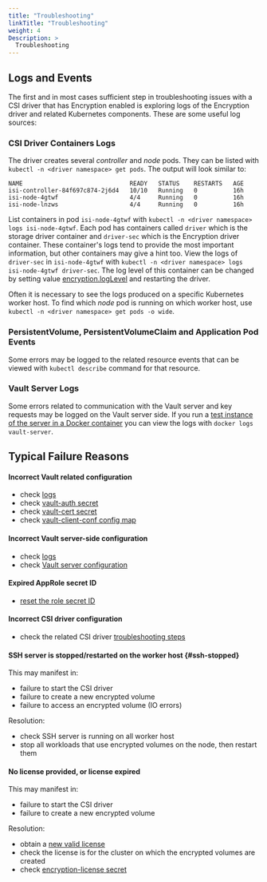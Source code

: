 ```yaml
---
title: "Troubleshooting"
linkTitle: "Troubleshooting"
weight: 4
Description: >
  Troubleshooting
---
```


## Logs and Events

The first and in most cases sufficient step in troubleshooting issues with a CSI driver that has Encryption enabled 
is exploring logs of the Encryption driver and related Kubernetes components. These are some useful log sources:

### CSI Driver Containers Logs

The driver creates several *controller* and *node* pods. They can be listed with `kubectl -n <driver namespace> get pods`. 
The output will look similar to:

```
NAME                              READY   STATUS    RESTARTS   AGE
isi-controller-84f697c874-2j6d4   10/10   Running   0          16h
isi-node-4gtwf                    4/4     Running   0          16h
isi-node-lnzws                    4/4     Running   0          16h
```

List containers in pod `isi-node-4gtwf` with `kubectl -n <driver namespace> logs isi-node-4gtwf`. 
Each pod has containers called `driver` which is the storage driver container and `driver-sec` which is the Encryption driver container. 
These container's logs tend to provide the most important information, but other containers may give a hint too.
View the logs of `driver-sec` in `isi-node-4gtwf` with `kubectl -n <driver namespace> logs isi-node-4gtwf driver-sec`.
The log level of this container can be changed by setting value [encryption.logLevel](../deployment#helm-chart-values) and restarting the driver.

Often it is necessary to see the logs produced on a specific Kubernetes worker host. 
To find which *node* pod is running on which worker host, use `kubectl -n <driver namespace> get pods -o wide`.

### PersistentVolume, PersistentVolumeClaim and Application Pod Events

Some errors may be logged to the related resource events that can be viewed with `kubectl describe` command for that resource.

### Vault Server Logs

Some errors related to communication with the Vault server and key requests may be logged on the Vault server side.
If you run a [test instance of the server in a Docker container](../vault#vault-server-installation) you can view the logs with `docker logs vault-server`.

## Typical Failure Reasons

#### Incorrect Vault related configuration

- check [logs](#logs-and-events)
- check [vault-auth secret](../deployment#secret-vault-auth)
- check [vault-cert secret](../deployment#secret-vault-cert)
- check [vault-client-conf config map](../deployment#configmap-vault-client-conf)

#### Incorrect Vault server-side configuration

- check [logs](#logs-and-events)
- check [Vault server configuration](../vault#minimum-server-configuration)

#### Expired AppRole secret ID

- [reset the role secret ID](../vault#set-role-id-and-secret-id-to-the-role) 

#### Incorrect CSI driver configuration

- check the related CSI driver [troubleshooting steps](../../../csidriver/troubleshooting)

#### SSH server is stopped/restarted on the worker host {#ssh-stopped}

This may manifest in:
- failure to start the CSI driver
- failure to create a new encrypted volume
- failure to access an encrypted volume (IO errors)

Resolution:
- check SSH server is running on all worker host
- stop all workloads that use encrypted volumes on the node, then restart them

#### No license provided, or license expired

This may manifest in:
- failure to start the CSI driver
- failure to create a new encrypted volume

Resolution:
- obtain a [new valid license](../../../license)
- check the license is for the cluster on which the encrypted volumes are created
- check [encryption-license secret](../deployment#secret-encryption-license)

